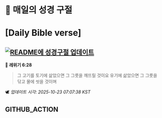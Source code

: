 # 🙏 매일의 성경 구절
# [Daily Bible verse]
## [![README에 성경구절 업데이트](https://github.com/DONGSUKA/first_test/actions/workflows/update-readme-bible.yml/badge.svg)](https://github.com/DONGSUKA/first_test/actions/workflows/update-readme-bible.yml)
<!-- START_BIBLE_VERSE -->
📖 **레위기 6:28**
> 그 고기를 토기에 삶았으면 그 그릇을 깨뜨릴 것이요 유기에 삶았으면 그 그릇을 닦고 물에 씻을 것이며

🕊️ _업데이트 시각: 2025-10-23 07:07:38 KST_
  <!-- END_BIBLE_VERSE -->
## GITHUB_ACTION
